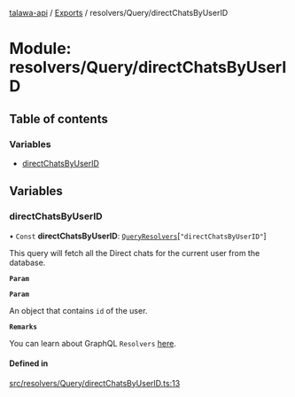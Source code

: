 [talawa-api](../README.md) / [Exports](../modules.md) / resolvers/Query/directChatsByUserID

# Module: resolvers/Query/directChatsByUserID

## Table of contents

### Variables

- [directChatsByUserID](resolvers_Query_directChatsByUserID.md#directchatsbyuserid)

## Variables

### directChatsByUserID

• `Const` **directChatsByUserID**: [`QueryResolvers`](types_generatedGraphQLTypes.md#queryresolvers)[``"directChatsByUserID"``]

This query will fetch all the Direct chats for the current user from the database.

**`Param`**

**`Param`**

An object that contains `id` of the user.

**`Remarks`**

You can learn about GraphQL `Resolvers`
[here](https://www.apollographql.com/docs/apollo-server/data/resolvers/).

#### Defined in

[src/resolvers/Query/directChatsByUserID.ts:13](https://github.com/PalisadoesFoundation/talawa-api/blob/c766886/src/resolvers/Query/directChatsByUserID.ts#L13)
